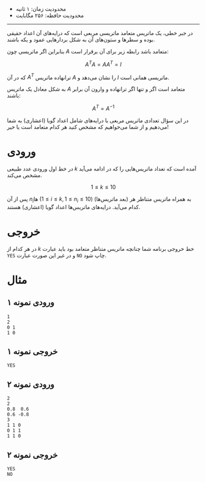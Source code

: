 [_metadata_:id]:- "orthogonal-matrix"
[_metadata_:title]:- "ماتریس متعامد"
[_metadata_:level]:- "medium"
[_metadata_:author]:- "کاظم فرقانی"
[_metadata_:series]:- "arrays-and-recursion"

+ محدودیت زمان: ۱ ثانیه
+ محدودیت حافظه: ۲۵۶ مگابایت

----------

در جبر خطی، یک ماتریس متعامد ماتریسی مربعی است که درایه‌های آن اعداد حقیقی بوده و سطر‌ها و ستون‌های آن به شکل بردار‌هایی عمود و یکه باشند.

بنابراین اگر ماتریسی چون $A$ متعامد باشد رابطه زیر برای آن برقرار است:

$$A^TA=AA^T=I$$

که در آن $A^T$ ترانهاده ماتریس $A$ را نشان می‌دهد و $I$ ماتریسی همانی است.

به شکل معادل یک ماتریس $A$ متعامد است اگر و تنها اگر ترانهاده و وارون آن برابر باشند:

$$A^T=A^{-1}$$

در این سؤال تعدادی ماتریس مربعی با درایه‌های شامل اعداد گویا (اعشاری) به شما می‌دهیم و از شما می‌خواهیم که مشخص کنید هر کدام متعامد است یا خیر!

# ورودی

در خط اول ورودی عدد طبیعی $k$ آمده است که تعداد ماتریس‌هایی را که در ادامه می‌آید مشخص می‌کند.

$$1 \le k \le 10$$

پس از آن $n_i$ها ($1 \le i \le k, 1 \le n_i \le 10$) (بعد ماتریس‌ها) به همراه ماتریس متناظر هر کدام می‌آید. درایه‌های ماتریس‌ها اعداد گویا (اعشاری) هستند.

# خروجی

در هر کدام از $k$ خط خروجی برنامه شما چنانچه ماتریس متناظر متعامد بود باید عبارت `YES` و در غیر این صورت عبارت `NO` چاپ شود.

# مثال

## ورودی نمونه ۱
```
1
2
0 1
1 0
```


## خروجی نمونه ۱
```
YES
```

## ورودی نمونه ۲
```
2
2
0.8  0.6
0.6 -0.8
3
1 1 0
0 1 1
1 1 0
```


## خروجی نمونه ۲
```
YES
NO
```

